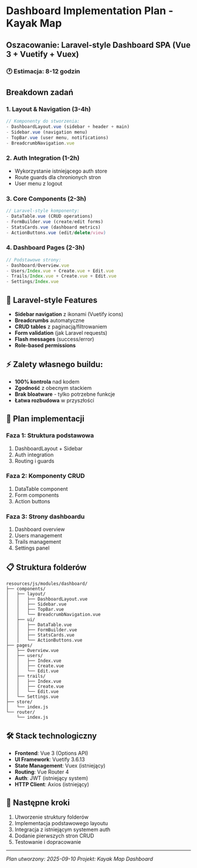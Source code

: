 # Dashboard Implementation Plan - Kayak Map

## Oszacowanie: Laravel-style Dashboard SPA (Vue 3 + Vuetify + Vuex)

### 🕐 **Estimacja: 8-12 godzin**

## Breakdown zadań

### 1. **Layout & Navigation (3-4h)**
```javascript
// Komponenty do stworzenia:
- DashboardLayout.vue (sidebar + header + main)
- Sidebar.vue (navigation menu)
- TopBar.vue (user menu, notifications)  
- BreadcrumbNavigation.vue
```

### 2. **Auth Integration (1-2h)**
- Wykorzystanie istniejącego auth store
- Route guards dla chronionych stron
- User menu z logout

### 3. **Core Components (2-3h)**
```javascript
// Laravel-style komponenty:
- DataTable.vue (CRUD operations)
- FormBuilder.vue (create/edit forms)
- StatsCards.vue (dashboard metrics)
- ActionButtons.vue (edit/delete/view)
```

### 4. **Dashboard Pages (2-3h)**
```javascript
// Podstawowe strony:
- Dashboard/Overview.vue
- Users/Index.vue + Create.vue + Edit.vue  
- Trails/Index.vue + Create.vue + Edit.vue
- Settings/Index.vue
```

## 🎯 **Laravel-style Features**

- **Sidebar navigation** z ikonami (Vuetify icons)
- **Breadcrumbs** automatyczne
- **CRUD tables** z paginacją/filtrowaniem
- **Form validation** (jak Laravel requests)
- **Flash messages** (success/error)
- **Role-based permissions**

## ⚡ **Zalety własnego buildu:**

- **100% kontrola** nad kodem
- **Zgodność** z obecnym stackiem  
- **Brak bloatware** - tylko potrzebne funkcje
- **Łatwa rozbudowa** w przyszłości

## 🚀 **Plan implementacji**

### Faza 1: Struktura podstawowa
1. DashboardLayout + Sidebar  
2. Auth integration
3. Routing i guards

### Faza 2: Komponenty CRUD
1. DataTable component
2. Form components
3. Action buttons

### Faza 3: Strony dashboardu
1. Dashboard overview
2. Users management
3. Trails management
4. Settings panel

## 📋 **Struktura folderów**

```
resources/js/modules/dashboard/
├── components/
│   ├── layout/
│   │   ├── DashboardLayout.vue
│   │   ├── Sidebar.vue
│   │   ├── TopBar.vue
│   │   └── BreadcrumbNavigation.vue
│   ├── ui/
│   │   ├── DataTable.vue
│   │   ├── FormBuilder.vue
│   │   ├── StatsCards.vue
│   │   └── ActionButtons.vue
├── pages/
│   ├── Overview.vue
│   ├── users/
│   │   ├── Index.vue
│   │   ├── Create.vue
│   │   └── Edit.vue
│   ├── trails/
│   │   ├── Index.vue
│   │   ├── Create.vue
│   │   └── Edit.vue
│   └── Settings.vue
├── store/
│   └── index.js
└── router/
    └── index.js
```

## 🛠 **Stack technologiczny**

- **Frontend**: Vue 3 (Options API)
- **UI Framework**: Vuetify 3.6.13
- **State Management**: Vuex (istniejący)
- **Routing**: Vue Router 4
- **Auth**: JWT (istniejący system)
- **HTTP Client**: Axios (istniejący)

## 📝 **Następne kroki**

1. Utworzenie struktury folderów
2. Implementacja podstawowego layoutu
3. Integracja z istniejącym systemem auth
4. Dodanie pierwszych stron CRUD
5. Testowanie i dopracowanie

---
*Plan utworzony: 2025-09-10*
*Projekt: Kayak Map Dashboard*